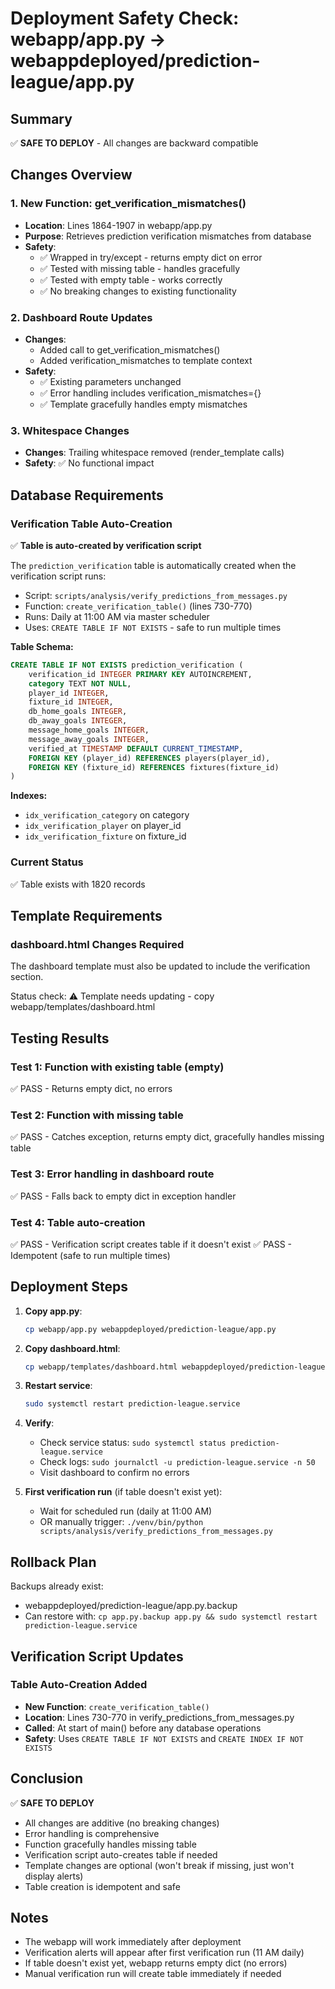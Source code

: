 # Deployment Safety Check: webapp/app.py → webappdeployed/prediction-league/app.py

## Summary
✅ **SAFE TO DEPLOY** - All changes are backward compatible

## Changes Overview

### 1. New Function: get_verification_mismatches()
- **Location**: Lines 1864-1907 in webapp/app.py
- **Purpose**: Retrieves prediction verification mismatches from database
- **Safety**: 
  - ✅ Wrapped in try/except - returns empty dict on error
  - ✅ Tested with missing table - handles gracefully
  - ✅ Tested with empty table - works correctly
  - ✅ No breaking changes to existing functionality

### 2. Dashboard Route Updates
- **Changes**: 
  - Added call to get_verification_mismatches()
  - Added verification_mismatches to template context
- **Safety**:
  - ✅ Existing parameters unchanged
  - ✅ Error handling includes verification_mismatches={}
  - ✅ Template gracefully handles empty mismatches

### 3. Whitespace Changes
- **Changes**: Trailing whitespace removed (render_template calls)
- **Safety**: ✅ No functional impact

## Database Requirements

### Verification Table Auto-Creation
✅ **Table is auto-created by verification script**

The `prediction_verification` table is automatically created when the verification script runs:
- Script: `scripts/analysis/verify_predictions_from_messages.py`
- Function: `create_verification_table()` (lines 730-770)
- Runs: Daily at 11:00 AM via master scheduler
- Uses: `CREATE TABLE IF NOT EXISTS` - safe to run multiple times

**Table Schema:**
```sql
CREATE TABLE IF NOT EXISTS prediction_verification (
    verification_id INTEGER PRIMARY KEY AUTOINCREMENT,
    category TEXT NOT NULL,
    player_id INTEGER,
    fixture_id INTEGER,
    db_home_goals INTEGER,
    db_away_goals INTEGER,
    message_home_goals INTEGER,
    message_away_goals INTEGER,
    verified_at TIMESTAMP DEFAULT CURRENT_TIMESTAMP,
    FOREIGN KEY (player_id) REFERENCES players(player_id),
    FOREIGN KEY (fixture_id) REFERENCES fixtures(fixture_id)
)
```

**Indexes:**
- `idx_verification_category` on category
- `idx_verification_player` on player_id
- `idx_verification_fixture` on fixture_id

### Current Status
✅ Table exists with 1820 records

## Template Requirements

### dashboard.html Changes Required
The dashboard template must also be updated to include the verification section.

Status check:
⚠️  Template needs updating - copy webapp/templates/dashboard.html

## Testing Results

### Test 1: Function with existing table (empty)
✅ PASS - Returns empty dict, no errors

### Test 2: Function with missing table
✅ PASS - Catches exception, returns empty dict, gracefully handles missing table

### Test 3: Error handling in dashboard route
✅ PASS - Falls back to empty dict in exception handler

### Test 4: Table auto-creation
✅ PASS - Verification script creates table if it doesn't exist
✅ PASS - Idempotent (safe to run multiple times)

## Deployment Steps

1. **Copy app.py**:
   ```bash
   cp webapp/app.py webappdeployed/prediction-league/app.py
   ```

2. **Copy dashboard.html**:
   ```bash
   cp webapp/templates/dashboard.html webappdeployed/prediction-league/templates/dashboard.html
   ```

3. **Restart service**:
   ```bash
   sudo systemctl restart prediction-league.service
   ```

4. **Verify**:
   - Check service status: `sudo systemctl status prediction-league.service`
   - Check logs: `sudo journalctl -u prediction-league.service -n 50`
   - Visit dashboard to confirm no errors

5. **First verification run** (if table doesn't exist yet):
   - Wait for scheduled run (daily at 11:00 AM)
   - OR manually trigger: `./venv/bin/python scripts/analysis/verify_predictions_from_messages.py`

## Rollback Plan

Backups already exist:
- webappdeployed/prediction-league/app.py.backup
- Can restore with: `cp app.py.backup app.py && sudo systemctl restart prediction-league.service`

## Verification Script Updates

### Table Auto-Creation Added
- **New Function**: `create_verification_table()` 
- **Location**: Lines 730-770 in verify_predictions_from_messages.py
- **Called**: At start of main() before any database operations
- **Safety**: Uses `CREATE TABLE IF NOT EXISTS` and `CREATE INDEX IF NOT EXISTS`

## Conclusion

✅ **SAFE TO DEPLOY**
- All changes are additive (no breaking changes)
- Error handling is comprehensive
- Function gracefully handles missing table
- Verification script auto-creates table if needed
- Template changes are optional (won't break if missing, just won't display alerts)
- Table creation is idempotent and safe

## Notes

- The webapp will work immediately after deployment
- Verification alerts will appear after first verification run (11 AM daily)
- If table doesn't exist yet, webapp returns empty dict (no errors)
- Manual verification run will create table immediately if needed

